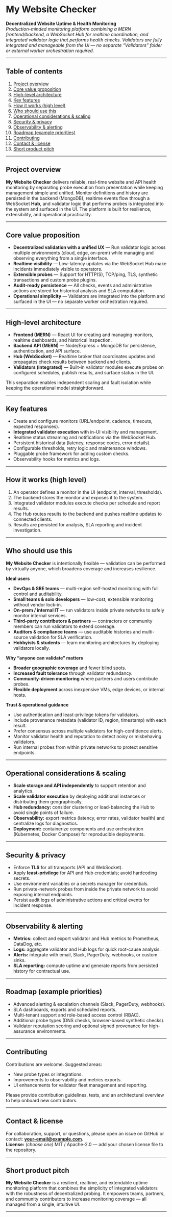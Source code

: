 # My Website Checker

**Decentralized Website Uptime & Health Monitoring**  
*Production-minded monitoring platform combining a MERN frontend/backend, a WebSocket Hub for realtime coordination, and integrated validator logic that performs health checks. Validators are fully integrated and manageable from the UI — no separate “Validators” folder or external worker orchestration required.*

---

## Table of contents
1. [Project overview](#project-overview)  
2. [Core value proposition](#core-value-proposition)  
3. [High-level architecture](#high-level-architecture)  
4. [Key features](#key-features)  
5. [How it works (high level)](#how-it-works-high-level)  
6. [Who should use this](#who-should-use-this)  
7. [Operational considerations & scaling](#operational-considerations--scaling)  
8. [Security & privacy](#security--privacy)  
9. [Observability & alerting](#observability--alerting)  
10. [Roadmap (example priorities)](#roadmap-example-priorities)  
11. [Contributing](#contributing)  
12. [Contact & license](#contact--license)  
13. [Short product pitch](#short-product-pitch)

---

## Project overview
**My Website Checker** delivers reliable, real-time website and API health monitoring by separating probe execution from presentation while keeping management simple and unified. Monitor definitions and history are persisted in the backend (MongoDB), realtime events flow through a WebSocket **Hub**, and validator logic that performs probes is integrated into the system and surfaced in the UI. The platform is built for resilience, extensibility, and operational practicality.

---

## Core value proposition
- **Decentralized validation with a unified UX** — Run validator logic across multiple environments (cloud, edge, on-prem) while managing and observing everything from a single interface.  
- **Realtime visibility** — Low-latency updates via the WebSocket Hub make incidents immediately visible to operators.  
- **Extensible probes** — Support for HTTP(S), TCP/ping, TLS, synthetic transactions and custom probe plugins.  
- **Audit-ready persistence** — All checks, events and administrative actions are stored for historical analysis and SLA computation.  
- **Operational simplicity** — Validators are integrated into the platform and surfaced in the UI — no separate worker orchestration required.

---

## High-level architecture
- **Frontend (MERN)** — React UI for creating and managing monitors, realtime dashboards, and historical inspection.  
- **Backend API (MERN)** — Node/Express + MongoDB for persistence, authentication, and API surface.  
- **Hub (WebSocket)** — Realtime broker that coordinates updates and propagates check results between backend and clients.  
- **Validators (integrated)** — Built-in validator modules execute probes on configured schedules, publish results, and surface status in the UI.

This separation enables independent scaling and fault isolation while keeping the operational model straightforward.

---

## Key features
- Create and configure monitors (URL/endpoint, cadence, timeouts, expected responses).  
- **Integrated validator execution** with in-UI visibility and management.  
- Realtime status streaming and notifications via the WebSocket Hub.  
- Persistent historical data (latency, response codes, error details).  
- Configurable thresholds, retry logic and maintenance windows.  
- Pluggable probe framework for adding custom checks.  
- Observability hooks for metrics and logs.

---

## How it works (high level)
1. An operator defines a monitor in the UI (endpoint, interval, thresholds).  
2. The backend stores the monitor and exposes it to the system.  
3. Integrated validator modules execute checks per schedule and report results.  
4. The Hub routes results to the backend and pushes realtime updates to connected clients.  
5. Results are persisted for analysis, SLA reporting and incident investigation.

---

## Who should use this
**My Website Checker** is intentionally flexible — validation can be performed by virtually anyone, which broadens coverage and increases resilience.

**Ideal users**
- **DevOps & SRE teams** — multi-region self-hosted monitoring with full control and auditability.  
- **Small teams & solo developers** — low-cost, extensible monitoring without vendor lock-in.  
- **On-prem / internal IT** — run validators inside private networks to safely monitor internal services.  
- **Third-party contributors & partners** — contractors or community members can run validators to extend coverage.  
- **Auditors & compliance teams** — use auditable histories and multi-source validation for SLA verification.  
- **Hobbyists & students** — learn monitoring architectures by deploying validators locally.

**Why “anyone can validate” matters**
- **Broader geographic coverage** and fewer blind spots.  
- **Increased fault tolerance** through validator redundancy.  
- **Community-driven monitoring** where partners and users contribute probes.  
- **Flexible deployment** across inexpensive VMs, edge devices, or internal hosts.

**Trust & operational guidance**
- Use authentication and least-privilege tokens for validators.  
- Include provenance metadata (validator ID, region, timestamp) with each result.  
- Prefer consensus across multiple validators for high-confidence alerts.  
- Monitor validator health and reputation to detect noisy or misbehaving validators.  
- Run internal probes from within private networks to protect sensitive endpoints.

---

## Operational considerations & scaling
- **Scale storage and API independently** to support retention and analytics.  
- **Scale validator execution** by deploying additional instances or distributing them geographically.  
- **Hub redundancy:** consider clustering or load-balancing the Hub to avoid single points of failure.  
- **Observability:** export metrics (latency, error rates, validator health) and centralize logs for diagnostics.  
- **Deployment:** containerize components and use orchestration (Kubernetes, Docker Compose) for reproducible deployments.

---

## Security & privacy
- Enforce **TLS** for all transports (API and WebSocket).  
- Apply **least-privilege** for API and Hub credentials; avoid hardcoding secrets.  
- Use environment variables or a secrets manager for credentials.  
- Run private-network probes from inside the private network to avoid exposing internal endpoints.  
- Persist audit logs of administrative actions and critical events for incident response.

---

## Observability & alerting
- **Metrics:** collect and export validator and Hub metrics to Prometheus, DataDog, etc.  
- **Logs:** aggregate validator and Hub logs for quick root-cause analysis.  
- **Alerts:** integrate with email, Slack, PagerDuty, webhooks, or custom sinks.  
- **SLA reporting:** compute uptime and generate reports from persisted history for contractual use.

---

## Roadmap (example priorities)
- Advanced alerting & escalation channels (Slack, PagerDuty, webhooks).  
- SLA dashboards, exports and scheduled reports.  
- Multi-tenant support and role-based access control (RBAC).  
- Additional probe types (DNS checks, browser-based synthetic checks).  
- Validator reputation scoring and optional signed provenance for high-assurance environments.

---

## Contributing
Contributions are welcome. Suggested areas:
- New probe types or integrations.  
- Improvements to observability and metrics exports.  
- UI enhancements for validator fleet management and reporting.

Please provide contribution guidelines, tests, and an architectural overview to help onboard new contributors.

---

## Contact & license
For collaboration, support, or questions, please open an issue on GitHub or contact: **your-email@example.com**.  
**License:** _(choose one)_ MIT / Apache-2.0 — add your chosen license file to the repository.

---

## Short product pitch
**My Website Checker** is a resilient, realtime, and extendable uptime monitoring platform that combines the simplicity of integrated validators with the robustness of decentralized probing. It empowers teams, partners, and community contributors to increase monitoring coverage — all managed from a single, intuitive UI.

---
